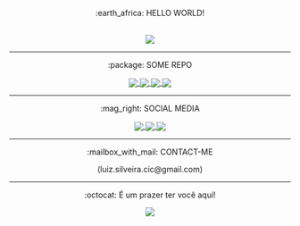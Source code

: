  <p align="center"> :earth_africa: HELLO WORLD! </p>

 <br>
 
<div align="center">
 <a href="https://github.com/Linzer-Cyberheart">
   <img align="center" src="https://github-readme-stats.vercel.app/api?username=linzer-cyberheart&count_private=true&show_icons=true&theme=radical" />
 </a> 
</div>

 <hr>

  <p align="center"> :package: SOME REPO <p/>
  
<div align="center">
 
  <a href="https://github.com/Linzer-Cyberheart/GODOT-GDScript-Parte-I">
    <img align="center" src="https://github-readme-stats.vercel.app/api/pin/?username=linzer-cyberheart&theme=radical&repo=GODOT-GDScript-Parte-I" />
  </a>

  <a href="https://github.com/Linzer-Cyberheart/GODOT-GDScript-Parte-II">
    <img align="center" src="https://github-readme-stats.vercel.app/api/pin/?username=linzer-cyberheart&theme=radical&repo=GODOT-GDScript-Parte-II" />
  </a>

  <a href="https://github.com/Linzer-Cyberheart/GODOT-GDScript-Parte-III">
    <img align="center" src="https://github-readme-stats.vercel.app/api/pin/?username=linzer-cyberheart&theme=radical&repo=GODOT-GDScript-Parte-III" />
  </a>

  <a href="https://github.com/Linzer-Cyberheart/OKUNO">
    <img align="center" src="https://github-readme-stats.vercel.app/api/pin/?username=linzer-cyberheart&theme=radical&repo=OKUNO" />
  </a>
  
 </div>

 <hr>

  <p align="center"> :mag_right: SOCIAL MEDIA <p/>

<div align="center">
 
  <a href="https://github.com/Linzer-Cyberheart">
    <img align="center" src="https://img.shields.io/badge/-Github-000?style=flat-square&logo=Github&logoColor=white&link=https://github.com/Linzer-Cyberheart" />
  </a>

  <a href="https://github.com/Linzer-Cyberheart">
    <img align="center" src="https://img.shields.io/badge/-LinkedIn-blue?style=flat-square&logo=Linkedin&logoColor=white&link=https://www.linkedin.com/in/luizfernandoss/" />
  </a>

  <a href="https://github.com/Linzer-Cyberheart">
    <img align="center" src="https://img.shields.io/badge/-YouTube-ff0000?style=flat-square&labelColor=ff0000&logo=youtube&logoColor=white&link=https://www.youtube.com/channel/UCKsQt2-ymitctFnlfbxxkHA?view_as=subscriber" />
  </a>
  
 </div>

 <hr>

 <p align="center"> :mailbox_with_mail: CONTACT-ME <p/>

 <div align="center"> (luiz.silveira.cic@gmail.com) </div>

<hr>
 
  <p align="center"> :octocat: É um prazer ter você aqui! </p>
  
 <div align="center">
  <a align="center" href="http://hits.dwyl.com/Linzer-Cyberheart/GODOT-GDScript-Parte-I">
    <img align="center" src="http://hits.dwyl.com/Linzer-Cyberheart/GODOT-GDScript-Parte-I.svg" />
  </a>
 </div>
